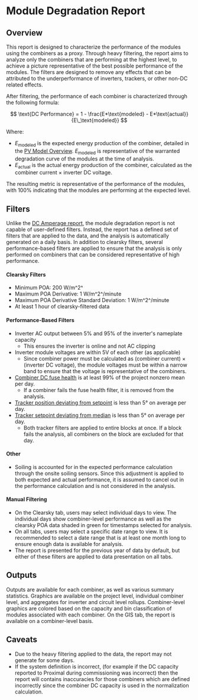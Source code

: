 # Module Degradation Report

## Overview

This report is designed to characterize the performance of the modules using the combiners as a proxy. Through heavy filtering, the report aims to analyze only the combiners that are performing at the highest level, to achieve a picture representative of the best possible performance of the modules. The filters are designed to remove any effects that can be attributed to the underperformance of inverters, trackers, or other non-DC related effects.

After filtering, the performance of each combiner is characterized through the following formula:

$$ \text{DC Performance} = 1 - \frac{E*\text{modeled} - E*\text{actual}}{E\_\text{modeled}} $$

Where:

- $E_\text{modeled}$ is the expected energy production of the combiner, detailed in the [PV Model Overview](pv_model_overview.md). $E_\text{modeled}$ is representative of the warranted degradation curve of the modules at the time of analysis.
- $E_\text{actual}$ is the actual energy production of the combiner, calculated as the combiner current × inverter DC voltage.

The resulting metric is representative of the performance of the modules, with 100% indicating that the modules are performing at the expected level.

## Filters

Unlike the [DC Amperage report](dc_amperage.md), the module degradation report is not capable of user-defined filters. Instead, the report has a defined set of filters that are applied to the data, and the analysis is automatically generated on a daily basis. In addition to clearsky filters, several performance-based filters are applied to ensure that the analysis is only performed on combiners that can be considered representative of high performance.

#### Clearsky Filters

- Minimum POA: 200 W/m^2^
- Maximum POA Derivative: 1 W/m^2^/minute
- Maximum POA Derivative Standard Deviation: 1 W/m^2^/minute
- At least 1 hour of clearsky-filtered data

#### Performance-Based Filters

- Inverter AC output between 5% and 95% of the inverter's nameplate capacity
  - This ensures the inverter is online and not AC clipping
- Inverter module voltages are within 5V of each other (as applicable)
  - Since combiner power must be calculated as (combiner current) × (inverter DC voltage), the module voltages must be within a narrow band to ensure that the voltage is representative of the combiners.
- [Combiner DC fuse health](../kpi/combiner_fuse_health.md) is at least 99% of the project nonzero mean per day.
  - If a combiner fails the fuse health filter, it is removed from the analysis.
- [Tracker position deviating from setpoint](../kpi/tracker_kpis.md) is less than 5° on average per day.
- [Tracker setpoint deviating from median](../kpi/tracker_kpis.md) is less than 5° on average per day.
  - Both tracker filters are applied to entire blocks at once. If a block fails the analysis, all combiners on the block are excluded for that day.

#### Other

- Soiling is accounted for in the expected performance calculation through the onsite soiling sensors. Since this adjustment is applied to both expected and actual performance, it is assumed to cancel out in the performance calculation and is not considered in the analysis.

#### Manual Filtering

- On the Clearsky tab, users may select individual days to view. The individual days show combiner-level performance as well as the clearsky POA data shaded in green for timestamps selected for analysis.
- On all tabs, users may select a specific date range to view. It is recommended to select a date range that is at least one month long to ensure enough data is available for analysis.
- The report is presented for the previous year of data by default, but either of these filters are applied to data presentation on all tabs.

## Outputs

Outputs are available for each combiner, as well as various summary statistics. Graphics are available on the project level, individual combiner level, and aggregates for inverter and circuit level rollups. Combiner-level graphics are colored based on the capacity and bin classification of modules associated with each combiner.
On the GIS tab, the report is available on a combiner-level basis.

## Caveats

- Due to the heavy filtering applied to the data, the report may not generate for some days.
- If the system definition is incorrect, (for example if the DC capacity reported to Proximal during commissioning was incorrect) then the report will contains inaccuracies for those combiners which are defined incorrectly since the combiner DC capacity is used in the normalization calculation.

